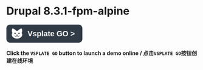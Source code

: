 # Drupal 8.3.1-fpm-alpine

<a href="https://www.vsplate.com/?docker-compose=https://github.com/vsplate/dcenvs/drupal/8.3.1-fpm-alpine"><img alt="VSPLATE GO" src="https://raw.githubusercontent.com/vsplate/images/master/vsgo_btn.png" width="200px"></a>

**Click the `VSPLATE GO` button to launch a demo online / 点击`VSPLATE GO`按钮创建在线环境**